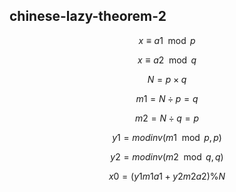 ## chinese-lazy-theorem-2

$$ x \equiv a1 \mod p $$

$$ x \equiv a2 \mod q $$

$$ N=p \times q $$

$$ m1=N\div p=q $$

$$ m2=N\div q=p $$

$$ y1=modinv(m1\mod p, p) $$

$$ y2=modinv(m2\mod q, q) $$

$$ x0=(y1m1a1+y2m2a2)\%N $$
